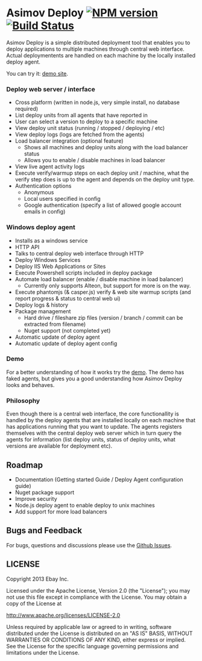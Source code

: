 Asimov Deploy [![NPM version](https://badge.fury.io/js/asimov-deploy-ui.png)](https://npmjs.org/package/asimov-deploy-ui)  [![Build Status](https://api.travis-ci.org/asimov-deploy/asimov-deploy.png)](https://travis-ci.org/asimov-deploy/asimov-deploy)
=============

Asimov Deploy is a simple distributed deployment tool that enables you to deploy applications to multiple machines through central web interface. Actual deploymentents are handled on each machine by the locally installed deploy agent.

You can try it: [demo site](http://asimovdeploy.herokuapp.com/).

### Deploy web server / interface
* Cross platform (written in node.js, very simple install, no database required)
* List deploy units from all agents that have reported in
* User can select a version to deploy to a specific machine
* View deploy unit status (running / stopped / deploying / etc)
* View deploy logs (logs are fetched from the agents)
* Load balancer integration (optional feature)
   * Shows all machines and deploy units along with the load balancer status
   * Allows you to enable / disable machines in load balancer
* View live agent activity logs
* Execute verify/warmup steps on each deploy unit / machine, what the verify step does is up to the agent and depends on the deploy unit type.
* Authentication options
  * Anonymous
  * Local users specified in config
  * Google authentication (specify a list of allowed google account emails in config)


### Windows deploy agent
* Installs as a windows service
* HTTP API
* Talks to central deploy web interface through HTTP
* Deploy Windows Services
* Deploy IIS Web Applications or Sites
* Execute Powershell scripts included in deploy package
* Automate load balancer (enable / disable machine in load balancer)
    * Currently only supports Alteon, but support for more is on the way.
* Execute phantomjs (& casper.js) verify & web site warmup scripts (and report progress & status to central web ui)
* Deploy logs & history
* Package management
   * Hard drive / fileshare zip files (version / branch / commit can be extracted from filename)
   * Nuget support (not completed yet)
* Automatic update of deploy agent
* Automatic update of deploy agent config

### Demo
For a better understanding of how it works try the [demo](http://asimovdeploy.herokuapp.com/). The demo has faked agents, but gives you a good understanding how Asimov Deploy looks and behaves.

### Philosophy
Even though there is a central web interface, the core functionallity is handled by the deploy agents that are installed locally on each machine that has applications running that you want to update. The agents registers themselves with the central deploy web server which in turn query the agents for information (list deploy units, status of deploy units, what versions are available for deployment etc).

## Roadmap
* Documentation (Getting started Guide / Deploy Agent configuration guide)
* Nuget package support
* Improve security
* Node.js deploy agent to enable deploy to unix machines
* Add support for more load balancers

## Bugs and Feedback
For bugs, questions and discussions please use the [Github Issues](asimov-deploy/issues).

## LICENSE
Copyright 2013 Ebay Inc.

Licensed under the Apache License, Version 2.0 (the "License");
you may not use this file except in compliance with the License.
You may obtain a copy of the License at

<http://www.apache.org/licenses/LICENSE-2.0>

Unless required by applicable law or agreed to in writing, software
distributed under the License is distributed on an "AS IS" BASIS,
WITHOUT WARRANTIES OR CONDITIONS OF ANY KIND, either express or implied.
See the License for the specific language governing permissions and
limitations under the License.